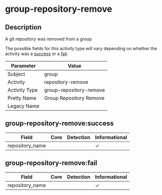 group-repository-remove
=======================

Description
-----------
A git repository was removed from a group

The possible fields for this activity type will vary depending on whether the activity was a [success](#group-repository-removesuccess) or a [fail](#group-repository-removefail).

| Parameter     | Value                   |
| ------------- | ----------------------- |
| Subject       | group                   |
| Activity      | repository-remove       |
| Activity Type | group-repository-remove |
| Pretty Name   | Group Repository Remove |
| Legacy Name   |                         |

group-repository-remove:success
-------------------------------

| Field           | Core | Detection | Informational |
| --------------- | ---- | --------- | ------------- |
| repository_name |      |           | &#10003;      |

group-repository-remove:fail
----------------------------

| Field           | Core | Detection | Informational |
| --------------- | ---- | --------- | ------------- |
| repository_name |      |           | &#10003;      |